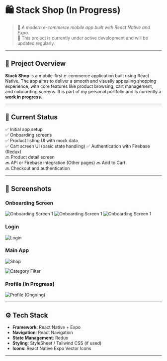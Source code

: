 # 🛍️ Stack Shop (In Progress)

> 📱 *A modern e-commerce mobile app built with React Native and Expo.*  
> 🚧 This project is currently under active development and will be updated regularly.

---

## 📌 Project Overview

**Stack Shop** is a mobile-first e-commerce application built using React Native. The app aims to deliver a smooth and visually appealing shopping experience, with core features like product browsing, cart management, and onboarding screens. It is part of my personal portfolio and is currently a **work in progress**.

---

## 🚧 Current Status

✅ Initial app setup  
✅ Onboarding screens  
✅ Product listing UI with mock data  
✅ Cart screen UI (basic state handling)
✅ Authentication with Firebase (Redux)  
🔜 Product detail screen  
🔜 API or Firebase integration (Other pages)
🔜 Add to Cart  
🔜 Checkout and authentication

---

## 📸 Screenshots

### Onboarding Screen
![Onboarding Screen 1](./assets/preview/Onboarding1.png)
![Onboarding Screen 1](./assets/preview/Onboarding2.png)
![Onboarding Screen 1](./assets/preview/Onboarding3.png)


### Login
![Login](./assets/preview/Login.png)

### Main App
![Shop](./assets/preview/Shop.png)

![Category Filter](./assets/preview/CategoryFilter.png)


### Profile (In Progress)
![Profile (Ongoing)](./assets/preview/Profile.png)



---

## ⚙️ Tech Stack

- **Framework**: React Native + Expo
- **Navigation**: React Navigation
- **State Management**: Redux
- **Styling**: StyleSheet / Tailwind CSS (if used)
- **Icons**: React Native Expo Vector Icons

---

